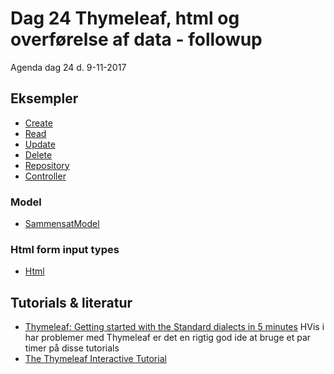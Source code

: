 # Dag 24 Thymeleaf, html og overførelse af data - followup
Agenda dag 24 d. 9-11-2017

## Eksempler
* [Create](https://github.com/dat17v1/2_24_Thymeleaf_followup/blob/master/create.md)
* [Read](https://github.com/dat17v1/2_24_Thymeleaf_followup/blob/master/read.md)
* [Update](https://github.com/dat17v1/2_24_Thymeleaf_followup/blob/master/update.md)
* [Delete](https://github.com/dat17v1/2_24_Thymeleaf_followup/blob/master/delete.md)
* [Repository](https://github.com/dat17v1/2_24_Thymeleaf_followup/blob/master/repository.md)
* [Controller](https://github.com/dat17v1/2_24_Thymeleaf_followup/blob/master/controller.md)

### Model
* [SammensatModel](https://github.com/dat17v1/2_24_Thymeleaf_followup/blob/master/SammensatModel.md)

### Html form input types
* [Html](https://github.com/dat17v1/2_24_Thymeleaf_followup/blob/master/html.md)

## Tutorials & literatur
* [Thymeleaf: Getting started with the Standard dialects in 5 minutes]()
HVis i har problemer med Thymeleaf er det en rigtig god ide at bruge et par timer på disse tutorials    
* [The Thymeleaf Interactive Tutorial](http://itutorial.thymeleaf.org/)
